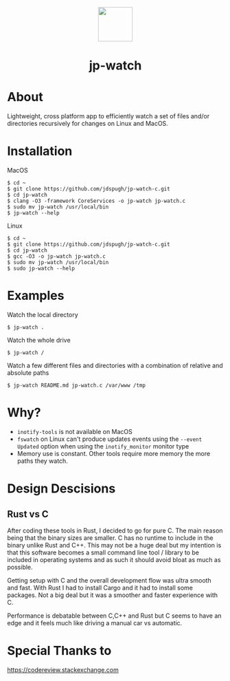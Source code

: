 <div align="center">
  <img style="height:80px" src="https://jdspugh.github.io/jp-watch.png" />
  <h1>jp-watch</h1>
</div>

# About

Lightweight, cross platform app to efficiently watch a set of files and/or directories recursively for changes on Linux and MacOS.

# Installation

MacOS
```
$ cd ~
$ git clone https://github.com/jdspugh/jp-watch-c.git
$ cd jp-watch
$ clang -O3 -framework CoreServices -o jp-watch jp-watch.c
$ sudo mv jp-watch /usr/local/bin
$ jp-watch --help
```

Linux
```
$ cd ~
$ git clone https://github.com/jdspugh/jp-watch-c.git
$ cd jp-watch
$ gcc -O3 -o jp-watch jp-watch.c
$ sudo mv jp-watch /usr/local/bin
$ sudo jp-watch --help
```

# Examples

Watch the local directory
```
$ jp-watch .
```

Watch the whole drive
```
$ jp-watch /
```

Watch a few different files and directories with a combination of relative and absolute paths
```
$ jp-watch README.md jp-watch.c /var/www /tmp
```

# Why?

* ```inotify-tools``` is not available on MacOS
* ```fswatch``` on Linux can't produce updates events using the ```--event Updated``` option when using the ```inotify_monitor``` monitor type
* Memory use is constant. Other tools require more memory the more paths they watch.

# Design Descisions

## Rust vs C

After coding these tools in Rust, I decided to go for pure C. The main reason being that the binary sizes are smaller. C has no runtime to include in the binary unlike Rust and C++. This may not be a huge deal but my intention is that this software becomes a small command line tool / library to be included in operating systems and as such it should avoid bloat as much as possible.

Getting setup with C and the overall development flow was ultra smooth and fast. With Rust I had to install Cargo and it had to install some packages. Not a big deal but it was a smoother and faster experience with C.

Performance is debatable between C,C++ and Rust but C seems to have an edge and it feels much like driving a manual car vs automatic.

# Special Thanks to

https://codereview.stackexchange.com

